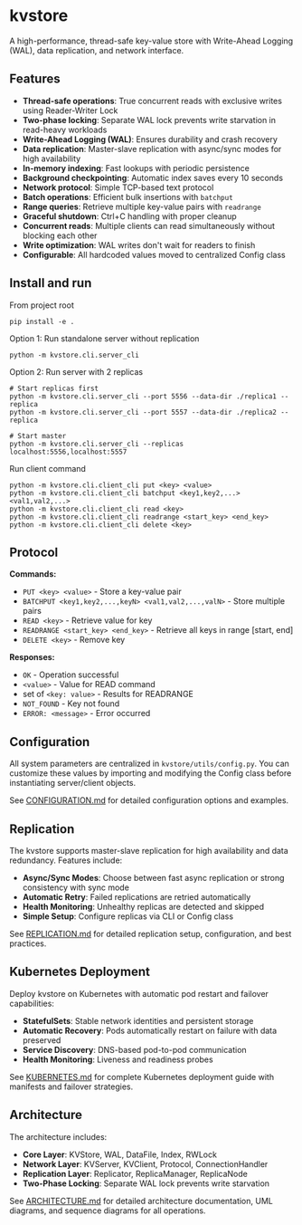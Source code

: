 # kvstore

A high-performance, thread-safe key-value store with Write-Ahead Logging (WAL), data replication, and network interface.

## Features

- **Thread-safe operations**: True concurrent reads with exclusive writes using Reader-Writer Lock
- **Two-phase locking**: Separate WAL lock prevents write starvation in read-heavy workloads
- **Write-Ahead Logging (WAL)**: Ensures durability and crash recovery
- **Data replication**: Master-slave replication with async/sync modes for high availability
- **In-memory indexing**: Fast lookups with periodic persistence
- **Background checkpointing**: Automatic index saves every 10 seconds
- **Network protocol**: Simple TCP-based text protocol
- **Batch operations**: Efficient bulk insertions with `batchput`
- **Range queries**: Retrieve multiple key-value pairs with `readrange`
- **Graceful shutdown**: Ctrl+C handling with proper cleanup
- **Concurrent reads**: Multiple clients can read simultaneously without blocking each other
- **Write optimization**: WAL writes don't wait for readers to finish
- **Configurable**: All hardcoded values moved to centralized Config class

## Install and run
From project root
```
pip install -e .
```

Option 1: Run standalone server without replication
```
python -m kvstore.cli.server_cli
```

Option 2: Run server with 2 replicas
```
# Start replicas first
python -m kvstore.cli.server_cli --port 5556 --data-dir ./replica1 --replica
python -m kvstore.cli.server_cli --port 5557 --data-dir ./replica2 --replica

# Start master
python -m kvstore.cli.server_cli --replicas localhost:5556,localhost:5557
```

Run client command
```
python -m kvstore.cli.client_cli put <key> <value>
python -m kvstore.cli.client_cli batchput <key1,key2,...> <val1,val2,...>
python -m kvstore.cli.client_cli read <key>
python -m kvstore.cli.client_cli readrange <start_key> <end_key>
python -m kvstore.cli.client_cli delete <key>
```

## Protocol

**Commands:**
- `PUT <key> <value>` - Store a key-value pair
- `BATCHPUT <key1,key2,...,keyN> <val1,val2,...,valN>` - Store multiple pairs
- `READ <key>` - Retrieve value for key
- `READRANGE <start_key> <end_key>` - Retrieve all keys in range [start, end]
- `DELETE <key>` - Remove key

**Responses:**
- `OK` - Operation successful
- `<value>` - Value for READ command
- set of `<key: value>` - Results for READRANGE
- `NOT_FOUND` - Key not found
- `ERROR: <message>` - Error occurred

## Configuration

All system parameters are centralized in `kvstore/utils/config.py`.
You can customize these values by importing and modifying the Config class before instantiating server/client objects.

See [CONFIGURATION.md](docs/CONFIGURATION.md) for detailed configuration options and examples.

## Replication

The kvstore supports master-slave replication for high availability and data redundancy. Features include:

- **Async/Sync Modes**: Choose between fast async replication or strong consistency with sync mode
- **Automatic Retry**: Failed replications are retried automatically
- **Health Monitoring**: Unhealthy replicas are detected and skipped
- **Simple Setup**: Configure replicas via CLI or Config class

See [REPLICATION.md](docs/REPLICATION.md) for detailed replication setup, configuration, and best practices.

## Kubernetes Deployment

Deploy kvstore on Kubernetes with automatic pod restart and failover capabilities:

- **StatefulSets**: Stable network identities and persistent storage
- **Automatic Recovery**: Pods automatically restart on failure with data preserved
- **Service Discovery**: DNS-based pod-to-pod communication
- **Health Monitoring**: Liveness and readiness probes

See [KUBERNETES.md](docs/KUBERNETES.md) for complete Kubernetes deployment guide with manifests and failover strategies.

## Architecture

The architecture includes:

- **Core Layer**: KVStore, WAL, DataFile, Index, RWLock
- **Network Layer**: KVServer, KVClient, Protocol, ConnectionHandler
- **Replication Layer**: Replicator, ReplicaManager, ReplicaNode
- **Two-Phase Locking**: Separate WAL lock prevents write starvation

See [ARCHITECTURE.md](docs/ARCHITECTURE.md) for detailed architecture documentation, UML diagrams, and sequence diagrams for all operations.



